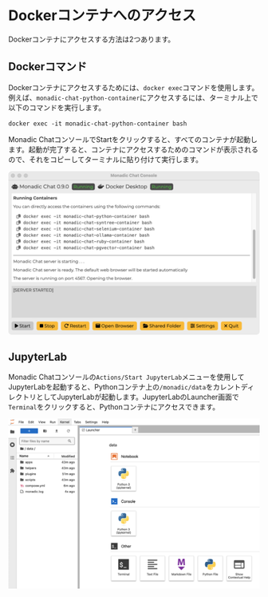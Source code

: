 # Dockerコンテナへのアクセス

Dockerコンテナにアクセスする方法は2つあります。

## Dockerコマンド

Dockerコンテナにアクセスするためには、`docker exec`コマンドを使用します。例えば、`monadic-chat-python-container`にアクセスするには、ターミナル上で以下のコマンドを実行します。

```shell
docker exec -it monadic-chat-python-container bash
```

Monadic ChatコンソールでStartをクリックすると、すべてのコンテナが起動します。起動が完了すると、コンテナにアクセスするためのコマンドが表示されるので、それをコピーしてターミナルに貼り付けて実行します。

![Start JupyterLab](./assets/images/docker-commands.png ':size=600')

## JupyterLab

Monadic Chatコンソールの`Actions/Start JupyterLab`メニューを使用してJupyterLabを起動すると、Pythonコンテナ上の`/monadic/data`をカレントディレクトリとしてJupyterLabが起動します。JupyterLabのLauncher画面で`Terminal`をクリックすると、Pythonコンテナにアクセスできます。

![JupyterLab Terminal](./assets/images/jupyterlab-terminal.png ':size=600')

